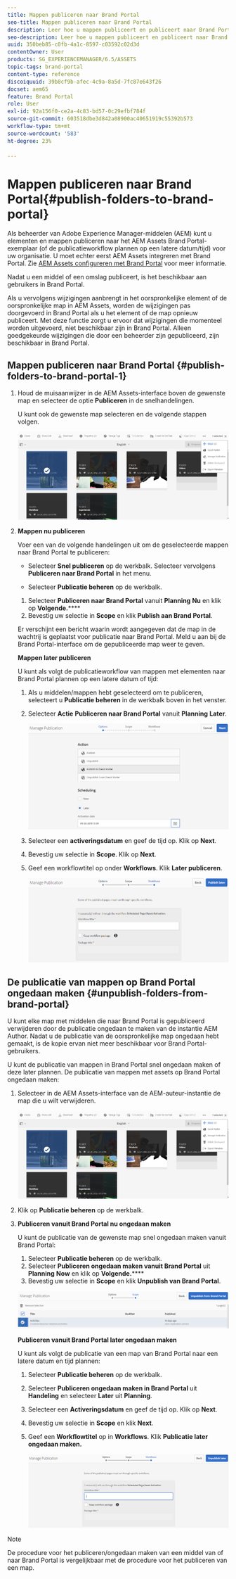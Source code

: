 ```yaml
---
title: Mappen publiceren naar Brand Portal
seo-title: Mappen publiceren naar Brand Portal
description: Leer hoe u mappen publiceert en publiceert naar Brand Portal.
seo-description: Leer hoe u mappen publiceert en publiceert naar Brand Portal.
uuid: 350beb85-c0fb-4a1c-8597-c03592c02d3d
contentOwner: User
products: SG_EXPERIENCEMANAGER/6.5/ASSETS
topic-tags: brand-portal
content-type: reference
discoiquuid: 39b8cf9b-afec-4c9a-8a5d-7fc87e643f26
docset: aem65
feature: Brand Portal
role: User
exl-id: 92a156f0-ce2a-4c83-bd57-0c29efbf784f
source-git-commit: 603518dbe3d842a08900ac40651919c55392b573
workflow-type: tm+mt
source-wordcount: '583'
ht-degree: 23%

---
```


# Mappen publiceren naar Brand Portal{#publish-folders-to-brand-portal}

Als beheerder van Adobe Experience Manager-middelen (AEM) kunt u elementen en mappen publiceren naar het AEM Assets Brand Portal-exemplaar (of de publicatieworkflow plannen op een latere datum/tijd) voor uw organisatie. U moet echter eerst AEM Assets integreren met Brand Portal. Zie [AEM Assets configureren met Brand Portal](/help/assets/configure-aem-assets-with-brand-portal.md) voor meer informatie.

Nadat u een middel of een omslag publiceert, is het beschikbaar aan gebruikers in Brand Portal.

Als u vervolgens wijzigingen aanbrengt in het oorspronkelijke element of de oorspronkelijke map in AEM Assets, worden de wijzigingen pas doorgevoerd in Brand Portal als u het element of de map opnieuw publiceert. Met deze functie zorgt u ervoor dat wijzigingen die momenteel worden uitgevoerd, niet beschikbaar zijn in Brand Portal. Alleen goedgekeurde wijzigingen die door een beheerder zijn gepubliceerd, zijn beschikbaar in Brand Portal.

## Mappen publiceren naar Brand Portal {#publish-folders-to-brand-portal-1}

1. Houd de muisaanwijzer in de AEM Assets-interface boven de gewenste map en selecteer de optie **Publiceren** in de snelhandelingen.

   U kunt ook de gewenste map selecteren en de volgende stappen volgen.

   ![publish2bp](assets/publish2bp.png)

1. **Mappen nu publiceren**

   Voer een van de volgende handelingen uit om de geselecteerde mappen naar Brand Portal te publiceren:

   * Selecteer **Snel publiceren** op de werkbalk. Selecteer vervolgens **Publiceren naar Brand Portal** in het menu.

   * Selecteer **Publicatie beheren** op de werkbalk.
   1. Selecteer **Publiceren naar Brand Portal** vanuit **Planning** **Nu** en klik op **Volgende.******
   1. Bevestig uw selectie in **Scope** en klik **Publish aan Brand Portal**.

   Er verschijnt een bericht waarin wordt aangegeven dat de map in de wachtrij is geplaatst voor publicatie naar Brand Portal. Meld u aan bij de Brand Portal-interface om de gepubliceerde map weer te geven.

   **Mappen later publiceren**

   U kunt als volgt de publicatieworkflow van mappen met elementen naar Brand Portal plannen op een latere datum of tijd:

   1. Als u middelen/mappen hebt geselecteerd om te publiceren, selecteert u **Publicatie beheren** in de werkbalk boven in het venster.
   1. Selecteer **Actie** **Publiceren naar Brand Portal** vanuit **Planning** **Later**.

      ![publishlaterbp](assets/publishlaterbp.png)

   1. Selecteer een **activeringsdatum** en geef de tijd op. Klik op **Next**.
   1. Bevestig uw selectie in **Scope**. Klik op **Next**.
   1. Geef een workflowtitel op onder **Workflows**. Klik **Later publiceren**.

      ![manageschedulepub](assets/manageschedulepub.png)



## De publicatie van mappen op Brand Portal ongedaan maken {#unpublish-folders-from-brand-portal}

U kunt elke map met middelen die naar Brand Portal is gepubliceerd verwijderen door de publicatie ongedaan te maken van de instantie AEM Author. Nadat u de publicatie van de oorspronkelijke map ongedaan hebt gemaakt, is de kopie ervan niet meer beschikbaar voor Brand Portal-gebruikers.

U kunt de publicatie van mappen in Brand Portal snel ongedaan maken of deze later plannen. De publicatie van mappen met assets op Brand Portal ongedaan maken:

1. Selecteer in de AEM Assets-interface van de AEM-auteur-instantie de map die u wilt verwijderen.

   ![publish2bp-1](assets/publish2bp.png)

1. Klik op **Publicatie beheren** op de werkbalk.

1. **Publiceren vanuit Brand Portal nu ongedaan maken**

   U kunt de publicatie van de gewenste map snel ongedaan maken vanuit Brand Portal:

   1. Selecteer **Publicatie beheren** op de werkbalk.
   1. Selecteer **Publiceren ongedaan maken vanuit Brand Portal** uit **Planning** **Now** en klik op **Volgende.******
   1. Bevestig uw selectie in **Scope** en klik **Unpublish van Brand Portal**.

   ![confirm-unpublish](assets/confirm-unpublish.png)

   **Publiceren vanuit Brand Portal later ongedaan maken**

   U kunt als volgt de publicatie van een map van Brand Portal naar een latere datum en tijd plannen:

   1. Selecteer **Publicatie beheren** op de werkbalk.
   1. Selecteer **Publiceren ongedaan maken in Brand Portal** uit **Handeling** en selecteer **Later** uit **Planning**.
   1. Selecteer een **Activeringsdatum** en geef de tijd op. Klik op **Next**.
   1. Bevestig uw selectie in **Scope** en klik **Next**.
   1. Geef een **Workflowtitel** op in **Workflows**. Klik **Publicatie later ongedaan maken.**

      ![unpublishworkflows](assets/unpublishworkflows.png)


>[!NOTE]
>
>De procedure voor het publiceren/ongedaan maken van een middel van of naar Brand Portal is vergelijkbaar met de procedure voor het publiceren van een map.
